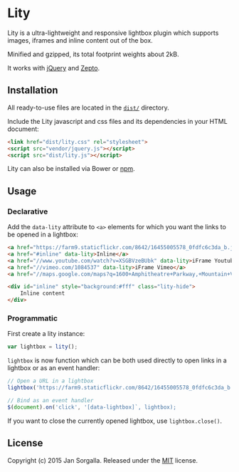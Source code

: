 Lity
====

Lity is a ultra-lightweight and responsive lightbox plugin which supports
images, iframes and inline content out of the box.

Minified and gzipped, its total footprint weights about 2kB.

It works with [jQuery](http://jquery.com) and [Zepto](http://zeptojs.com).

Installation
------------

All ready-to-use files are located in the [`dist/`](dist/) directory.

Include the Lity javascript and css files and its dependencies in your HTML
document:

```html
<link href="dist/lity.css" rel="stylesheet">
<script src="vendor/jquery.js"></script>
<script src="dist/lity.js"></script>
```

Lity can also be installed via Bower or [npm](https://www.npmjs.com/package/lity).

Usage
-----

### Declarative

Add the `data-lity` attribute to `<a>` elements for which you want the links to
be opened in a lightbox:

```html
<a href="https://farm9.staticflickr.com/8642/16455005578_0fdfc6c3da_b.jpg" data-lity>Image</a>
<a href="#inline" data-lity>Inline</a>
<a href="//www.youtube.com/watch?v=XSGBVzeBUbk" data-lity>iFrame Youtube</a>
<a href="//vimeo.com/1084537" data-lity>iFrame Vimeo</a>
<a href="//maps.google.com/maps?q=1600+Amphitheatre+Parkway,+Mountain+View,+CA" data-lity>Google Maps</a>

<div id="inline" style="background:#fff" class="lity-hide">
    Inline content
</div>
```

### Programmatic

First create a lity instance:

```javascript
var lightbox = lity();
```

`lightbox` is now function which can be both used directly to open links in a
lightbox or as an event handler:

```javascript
// Open a URL in a lightbox
lightbox('https://farm9.staticflickr.com/8642/16455005578_0fdfc6c3da_b.jpg');

// Bind as an event handler
$(document).on('click', '[data-lightbox]`, lightbox);
```

If you want to close the currently opened lightbox, use `lightbox.close()`.

License
-------

Copyright (c) 2015 Jan Sorgalla.
Released under the [MIT](LICENSE?raw=1) license.
